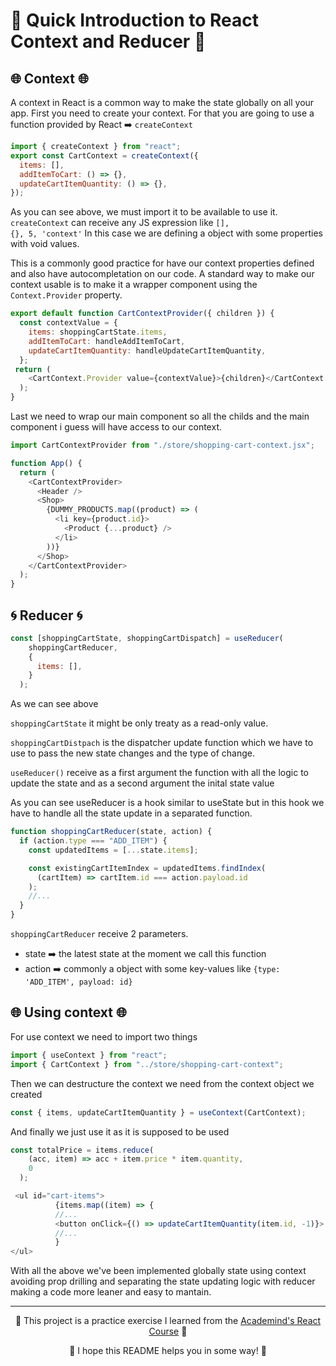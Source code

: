 # 🚀 Quick Introduction to React Context and Reducer 🚀
## 🌐 Context 🌐
A context in React is a common way to make the state globally on all your app.
First you need to create your context. For that you are going to use a function provided by React ➡️ <code>createContext</code> 
```javascript
import { createContext } from "react";
export const CartContext = createContext({
  items: [],
  addItemToCart: () => {},
  updateCartItemQuantity: () => {},
});
```
As you can see above, we must import it to be available to use it.
<code>createContext</code> can receive any JS expression like <code>[], {}, 5, 'context'</code>
In this case we are defining a object with some properties with void values. 

This is a commonly good practice for have our context properties defined and also have autocompletation on our code.
A standard way to make our context usable is to make it a wrapper component using the <code>Context.Provider</code> property.

```javascript
export default function CartContextProvider({ children }) {
  const contextValue = {
    items: shoppingCartState.items,
    addItemToCart: handleAddItemToCart,
    updateCartItemQuantity: handleUpdateCartItemQuantity,
  };
 return (
    <CartContext.Provider value={contextValue}>{children}</CartContext.Provider>
  );
}
```
Last we need to wrap our main component so all the childs and the main component i guess will have access to our context.
```javascript
import CartContextProvider from "./store/shopping-cart-context.jsx";

function App() {
  return (
    <CartContextProvider>
      <Header />
      <Shop>
        {DUMMY_PRODUCTS.map((product) => (
          <li key={product.id}>
            <Product {...product} />
          </li>
        ))}
      </Shop>
    </CartContextProvider>
  );
}
```

## 🌀 Reducer 🌀
```javascript
const [shoppingCartState, shoppingCartDispatch] = useReducer(
    shoppingCartReducer,
    {
      items: [],
    }
  );
```
As we can see above

<code>shoppingCartState</code> it might be only treaty as a read-only value.

<code>shoppingCartDistpach</code> is the dispatcher update function which we have to use to pass the new state changes and the type of change.

<code>useReducer()</code> receive as a first argument the function with all the logic to update the state and as a second argument the inital state value

As you can see useReducer is a hook similar to useState but in this hook we have to handle all the state update in a separated function.
```javascript
function shoppingCartReducer(state, action) {
  if (action.type === "ADD_ITEM") {
    const updatedItems = [...state.items];

    const existingCartItemIndex = updatedItems.findIndex(
      (cartItem) => cartItem.id === action.payload.id
    );
    //...
  }
}
```
<code>shoppingCartReducer</code> receive 2 parameters. 

- state ➡️ the latest state at the moment we call this function
- action ➡️ commonly a object with some key-values like <code>{type: 'ADD_ITEM', payload: id}</code>

## 🌐 Using context 🌐
For use context we need to import two things
```javascript
import { useContext } from "react";
import { CartContext } from "../store/shopping-cart-context";
```
Then we can destructure the context we need from the context object we created 
```javascript
const { items, updateCartItemQuantity } = useContext(CartContext);
```
And finally we just use it as it is supposed to be used
```javascript
const totalPrice = items.reduce(
    (acc, item) => acc + item.price * item.quantity,
    0
  );
```
```javascript
 <ul id="cart-items">
          {items.map((item) => {
          //...
          <button onClick={() => updateCartItemQuantity(item.id, -1)}>
          //...
          }
</ul>
```
With all the above we've been implemented globally state using context avoiding prop drilling and separating the state updating logic with reducer making a code more leaner and easy to mantain.

---
<p align="center">🌟 This project is a practice exercise I learned from the <a href='https://www.udemy.com/course/react-the-complete-guide-incl-redux/?couponCode=ST7MT110524'>Academind's React Course</a> 🌟</p>
<p align="center">🐸 I hope this README helps you in some way! 🐸</p>
